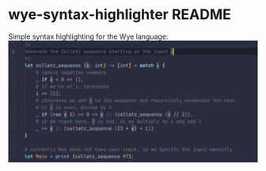 # wye-syntax-highlighter README

Simple syntax highlighting for the Wye language:
![example highlighting](../wye-syntax-highlighter/media/screenshot.png)
